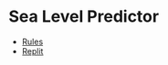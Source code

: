 # Sea Level Predictor

- [Rules](https://www.freecodecamp.org/learn/data-analysis-with-python/data-analysis-with-python-projects/sea-level-predictor)
- [Replit](https://replit.com/@iruminii/boilerplate-sea-level-predictor)
